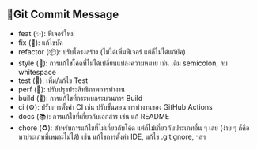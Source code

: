 ## 📝Git Commit Message

- feat (✨): ฟีเจอร์ใหม่
- fix (🐛): แก้ไขบัค
- refactor (📦): ปรับโครงสร้าง​ (ไม่ได้เพิ่มฟีเจอร์ แต่ก็ไม่ได้แก้บัค)
- style (💎): การแก้ไขโค้ดที่ไม่ได้เปลี่ยนแปลงความหมาย เช่น เติม semicolon, ลบ whitespace
- test (🚨): เพิ่ม/แก้ไข Test
- perf (🚀): ปรับปรุงประสิทธิภาพการทำงาน
- build (🔨): การแก้ไขที่กระทบกระบวนการ Build
- ci (⚙️): ปรับการตั้งค่า CI เช่น ปรับขั้นตอนการทำงานของ GitHub Actions
- docs (📚): การแก้ไขที่เกี่ยวกับเอกสาร เช่น แก้ README
- chore (♻️): สำหรับการแก้ไขที่ไม่เกี่ยวกับโค้ด แต่ก็ไม่เกี่ยวกับประเภทอื่น ๆ เลย (ง่าย ๆ ก็คือหาประเภทที่เหมาะไม่ได้) เช่น แก้ไขการตั้งค่า IDE, แก้ไข .gitignore, ฯลฯ
